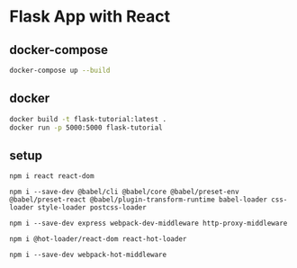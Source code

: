 # Flask App with React

## docker-compose

```bash
docker-compose up --build
```

## docker

```bash
docker build -t flask-tutorial:latest .
docker run -p 5000:5000 flask-tutorial
```

## setup

```
npm i react react-dom
```

```
npm i --save-dev @babel/cli @babel/core @babel/preset-env @babel/preset-react @babel/plugin-transform-runtime babel-loader css-loader style-loader postcss-loader
```

```
npm i --save-dev express webpack-dev-middleware http-proxy-middleware
```

```
npm i @hot-loader/react-dom react-hot-loader
```

```
npm i --save-dev webpack-hot-middleware
```
